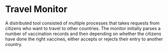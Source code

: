 # Travel Monitor

A distributed tool consisted of multiple processes that takes requests from citizens who want to travel to other countries. The monitor initially parses a number of vaccination records and then depending on whether the citizens have done the right vaccines, either accepts or rejects their entry to another country.
